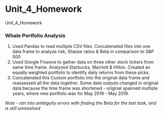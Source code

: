 # Unit_4_Homework
Unit_4_Homework

### Whale Portfolio Analysis
1. Used Pandas to read multiple CSV files. Concatenated files into one data frame to analyze risk, Sharpe ratios & Beta in comparison to S&P 500 
2. Used Google Finance to gather data on three other stock tickers from same time frame. Analyzed Starbucks, Marriott & Hilton. Created an equally weighted portfolio to identify daily returns from these picks. 
3. Concatenated this Custom portfolio into the original data frame and reassessed all the data together. Some data outputs changed in original data because the time frame was shortened - original spanned multiple years, where new portfolio was for May 2018 - May 2019. 

*Note - ran into ambiguity errors with finding the Beta for the last task, and is still unresolved* 